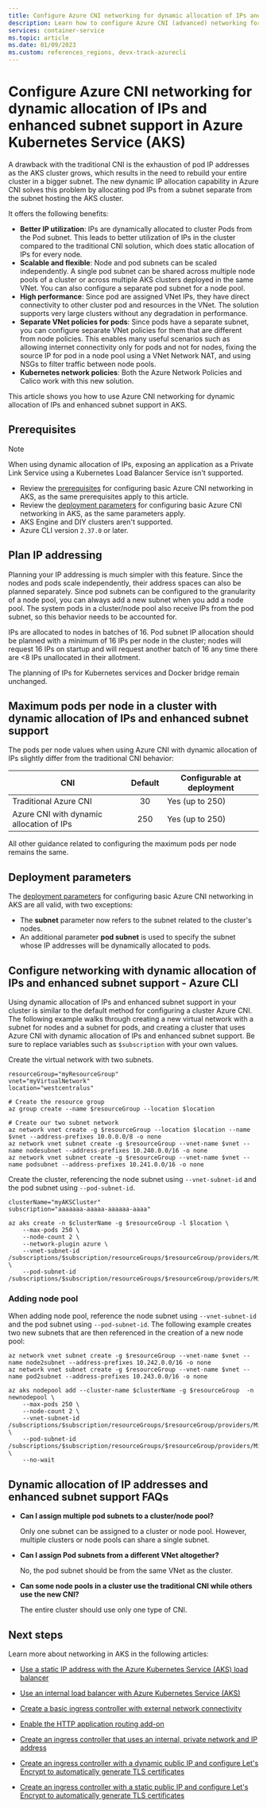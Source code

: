 ```yaml
---
title: Configure Azure CNI networking for dynamic allocation of IPs and enhanced subnet support in Azure Kubernetes Service (AKS)
description: Learn how to configure Azure CNI (advanced) networking for dynamic allocation of IPs and enhanced subnet support in Azure Kubernetes Service (AKS)
services: container-service
ms.topic: article
ms.date: 01/09/2023
ms.custom: references_regions, devx-track-azurecli
---
```


# Configure Azure CNI networking for dynamic allocation of IPs and enhanced subnet support in Azure Kubernetes Service (AKS)

A drawback with the traditional CNI is the exhaustion of pod IP addresses as the AKS cluster grows, which results in the need to rebuild your entire cluster in a bigger subnet. The new dynamic IP allocation capability in Azure CNI solves this problem by allocating pod IPs from a subnet separate from the subnet hosting the AKS cluster.

It offers the following benefits:

* **Better IP utilization**: IPs are dynamically allocated to cluster Pods from the Pod subnet. This leads to better utilization of IPs in the cluster compared to the traditional CNI solution, which does static allocation of IPs for every node.
* **Scalable and flexible**: Node and pod subnets can be scaled independently. A single pod subnet can be shared across multiple node pools of a cluster or across multiple AKS clusters deployed in the same VNet. You can also configure a separate pod subnet for a node pool.  
* **High performance**: Since pod are assigned VNet IPs, they have direct connectivity to other cluster pod and resources in the VNet. The solution supports very large clusters without any degradation in performance.
* **Separate VNet policies for pods**: Since pods have a separate subnet, you can configure separate VNet policies for them that are different from node policies. This enables many useful scenarios such as allowing internet connectivity only for pods and not for nodes, fixing the source IP for pod in a node pool using a VNet Network NAT, and using NSGs to filter traffic between node pools.  
* **Kubernetes network policies**: Both the Azure Network Policies and Calico work with this new solution.

This article shows you how to use Azure CNI networking for dynamic allocation of IPs and enhanced subnet support in AKS.

## Prerequisites

> [!NOTE]
> When using dynamic allocation of IPs, exposing an application as a Private Link Service using a Kubernetes Load Balancer Service isn't supported.

* Review the [prerequisites](./configure-azure-cni.md#prerequisites) for configuring basic Azure CNI networking in AKS, as the same prerequisites apply to this article.
* Review the [deployment parameters](./configure-azure-cni.md#deployment-parameters) for configuring basic Azure CNI networking in AKS, as the same parameters apply.
* AKS Engine and DIY clusters aren't supported.
* Azure CLI version `2.37.0` or later.

## Plan IP addressing

Planning your IP addressing is much simpler with this feature. Since the nodes and pods scale independently, their address spaces can also be planned separately. Since pod subnets can be configured to the granularity of a node pool, you can always add a new subnet when you add a node pool. The system pods in a cluster/node pool also receive IPs from the pod subnet, so this behavior needs to be accounted for.

IPs are allocated to nodes in batches of 16. Pod subnet IP allocation should be planned with a minimum of 16 IPs per node in the cluster; nodes will request 16 IPs on startup and will request another batch of 16 any time there are <8 IPs unallocated in their allotment.

The planning of IPs for Kubernetes services and Docker bridge remain unchanged.

## Maximum pods per node in a cluster with dynamic allocation of IPs and enhanced subnet support

The pods per node values when using Azure CNI with dynamic allocation of IPs slightly differ from the traditional CNI behavior:

|CNI|Default|Configurable at deployment|
|--| :--: |--|
|Traditional Azure CNI|30|Yes (up to 250)|
|Azure CNI with dynamic allocation of IPs|250|Yes (up to 250)|

All other guidance related to configuring the maximum pods per node remains the same.

## Deployment parameters

The [deployment parameters](/configure-azure-cni.md#deployment-parameters) for configuring basic Azure CNI networking in AKS are all valid, with two exceptions:

* The **subnet** parameter now refers to the subnet related to the cluster's nodes.
* An additional parameter **pod subnet** is used to specify the subnet whose IP addresses will be dynamically allocated to pods.

## Configure networking with dynamic allocation of IPs and enhanced subnet support - Azure CLI

Using dynamic allocation of IPs and enhanced subnet support in your cluster is similar to the default method for configuring a cluster Azure CNI. The following example walks through creating a new virtual network with a subnet for nodes and a subnet for pods, and creating a cluster that uses Azure CNI with dynamic allocation of IPs and enhanced subnet support. Be sure to replace variables such as `$subscription` with your own values.

Create the virtual network with two subnets.

```azurecli-interactive
resourceGroup="myResourceGroup"
vnet="myVirtualNetwork"
location="westcentralus"

# Create the resource group
az group create --name $resourceGroup --location $location

# Create our two subnet network 
az network vnet create -g $resourceGroup --location $location --name $vnet --address-prefixes 10.0.0.0/8 -o none 
az network vnet subnet create -g $resourceGroup --vnet-name $vnet --name nodesubnet --address-prefixes 10.240.0.0/16 -o none 
az network vnet subnet create -g $resourceGroup --vnet-name $vnet --name podsubnet --address-prefixes 10.241.0.0/16 -o none 
```

Create the cluster, referencing the node subnet using `--vnet-subnet-id` and the pod subnet using `--pod-subnet-id`.

```azurecli-interactive
clusterName="myAKSCluster"
subscription="aaaaaaa-aaaaa-aaaaaa-aaaa"

az aks create -n $clusterName -g $resourceGroup -l $location \
    --max-pods 250 \
    --node-count 2 \
    --network-plugin azure \
    --vnet-subnet-id /subscriptions/$subscription/resourceGroups/$resourceGroup/providers/Microsoft.Network/virtualNetworks/$vnet/subnets/nodesubnet \
    --pod-subnet-id /subscriptions/$subscription/resourceGroups/$resourceGroup/providers/Microsoft.Network/virtualNetworks/$vnet/subnets/podsubnet  
```

### Adding node pool

When adding node pool, reference the node subnet using `--vnet-subnet-id` and the pod subnet using `--pod-subnet-id`. The following example creates two new subnets that are then referenced in the creation of a new node pool:

```azurecli-interactive
az network vnet subnet create -g $resourceGroup --vnet-name $vnet --name node2subnet --address-prefixes 10.242.0.0/16 -o none 
az network vnet subnet create -g $resourceGroup --vnet-name $vnet --name pod2subnet --address-prefixes 10.243.0.0/16 -o none 

az aks nodepool add --cluster-name $clusterName -g $resourceGroup  -n newnodepool \
    --max-pods 250 \
    --node-count 2 \
    --vnet-subnet-id /subscriptions/$subscription/resourceGroups/$resourceGroup/providers/Microsoft.Network/virtualNetworks/$vnet/subnets/node2subnet \
    --pod-subnet-id /subscriptions/$subscription/resourceGroups/$resourceGroup/providers/Microsoft.Network/virtualNetworks/$vnet/subnets/pod2subnet \
    --no-wait
```

## Dynamic allocation of IP addresses and enhanced subnet support FAQs

* **Can I assign multiple pod subnets to a cluster/node pool?**

  Only one subnet can be assigned to a cluster or node pool. However, multiple clusters or node pools can share a single subnet.

* **Can I assign Pod subnets from a different VNet altogether?**

  No, the pod subnet should be from the same VNet as the cluster.  

* **Can some node pools in a cluster use the traditional CNI while others use the new CNI?**

  The entire cluster should use only one type of CNI.

## Next steps

Learn more about networking in AKS in the following articles:

* [Use a static IP address with the Azure Kubernetes Service (AKS) load balancer](static-ip.md)
* [Use an internal load balancer with Azure Kubernetes Service (AKS)](internal-lb.md)

* [Create a basic ingress controller with external network connectivity][aks-ingress-basic]
* [Enable the HTTP application routing add-on][aks-http-app-routing]
* [Create an ingress controller that uses an internal, private network and IP address][aks-ingress-internal]
* [Create an ingress controller with a dynamic public IP and configure Let's Encrypt to automatically generate TLS certificates][aks-ingress-tls]
* [Create an ingress controller with a static public IP and configure Let's Encrypt to automatically generate TLS certificates][aks-ingress-static-tls]

<!-- LINKS - Internal -->
[aks-ingress-basic]: ingress-basic.md
[aks-ingress-tls]: ingress-tls.md
[aks-ingress-static-tls]: ingress-static-ip.md
[aks-http-app-routing]: http-application-routing.md
[aks-ingress-internal]: ingress-internal-ip.md
